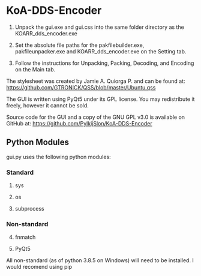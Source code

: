 # KoA-DDS-Encoder

1) Unpack the gui.exe and gui.css into the same folder directory as the KOARR_dds_encoder.exe

2) Set the absolute file paths for the pakfilebuilder.exe, pakfileunpacker.exe and KOARR_dds_encoder.exe on the Setting tab.

3) Follow the instructions for Unpacking, Packing, Decoding, and Encoding on the Main tab.

The stylesheet was created by Jamie A. Quiorga P. and can be found at: https://github.com/GTRONICK/QSS/blob/master/Ubuntu.qss

The GUI is written using PyQt5 under its GPL license. You may redistribute it freely, however it cannot be sold.

Source code for the GUI and a copy of the GNU GPL v3.0 is available on GitHub at: https://github.com/PylkijSlon/KoA-DDS-Encoder

## Python Modules

gui.py uses the following python modules:

### Standard
1) sys

2) os

3) subprocess
### Non-standard
4) fnmatch

5) PyQt5

All non-standard (as of python 3.8.5 on Windows) will need to be installed. I would recomend using pip 
